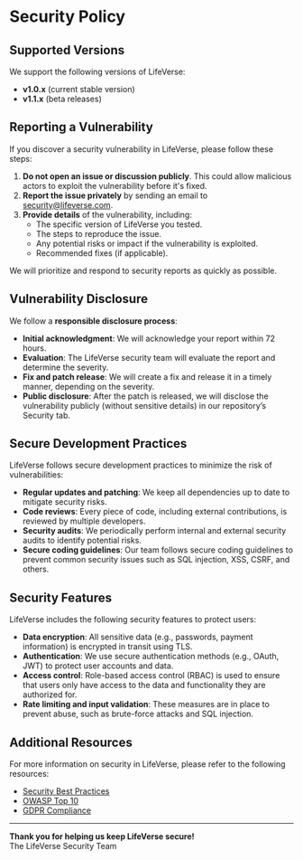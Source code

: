 # Security Policy

## Supported Versions

We support the following versions of LifeVerse:

- **v1.0.x** (current stable version)
- **v1.1.x** (beta releases)

## Reporting a Vulnerability

If you discover a security vulnerability in LifeVerse, please follow these steps:

1. **Do not open an issue or discussion publicly**. This could allow malicious actors to exploit the vulnerability before it's fixed.
2. **Report the issue privately** by sending an email to [security@lifeverse.com](mailto:security@lifeverse.com). 
3. **Provide details** of the vulnerability, including:
   - The specific version of LifeVerse you tested.
   - The steps to reproduce the issue.
   - Any potential risks or impact if the vulnerability is exploited.
   - Recommended fixes (if applicable).

We will prioritize and respond to security reports as quickly as possible.

## Vulnerability Disclosure

We follow a **responsible disclosure process**:

- **Initial acknowledgment**: We will acknowledge your report within 72 hours.
- **Evaluation**: The LifeVerse security team will evaluate the report and determine the severity.
- **Fix and patch release**: We will create a fix and release it in a timely manner, depending on the severity.
- **Public disclosure**: After the patch is released, we will disclose the vulnerability publicly (without sensitive details) in our repository’s Security tab.

## Secure Development Practices

LifeVerse follows secure development practices to minimize the risk of vulnerabilities:

- **Regular updates and patching**: We keep all dependencies up to date to mitigate security risks.
- **Code reviews**: Every piece of code, including external contributions, is reviewed by multiple developers.
- **Security audits**: We periodically perform internal and external security audits to identify potential risks.
- **Secure coding guidelines**: Our team follows secure coding guidelines to prevent common security issues such as SQL injection, XSS, CSRF, and others.

## Security Features

LifeVerse includes the following security features to protect users:

- **Data encryption**: All sensitive data (e.g., passwords, payment information) is encrypted in transit using TLS.
- **Authentication**: We use secure authentication methods (e.g., OAuth, JWT) to protect user accounts and data.
- **Access control**: Role-based access control (RBAC) is used to ensure that users only have access to the data and functionality they are authorized for.
- **Rate limiting and input validation**: These measures are in place to prevent abuse, such as brute-force attacks and SQL injection.

## Additional Resources

For more information on security in LifeVerse, please refer to the following resources:

- [Security Best Practices](https://www.owasp.org/index.php/Secure_Coding_Practices)
- [OWASP Top 10](https://owasp.org/www-project-top-ten/)
- [GDPR Compliance](https://gdpr.eu/)

---

**Thank you for helping us keep LifeVerse secure!**  
The LifeVerse Security Team

